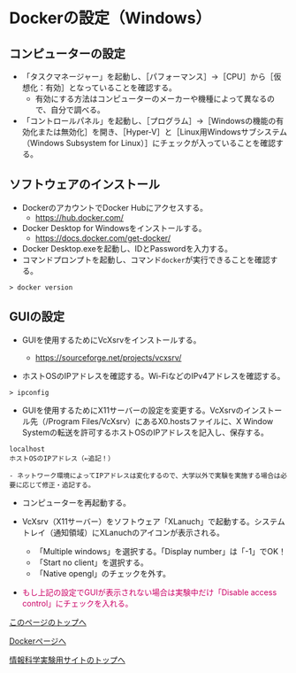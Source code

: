 # Dockerの設定（Windows）

## コンピューターの設定
- 「タスクマネージャー」を起動し、［パフォーマンス］→［CPU］から［仮想化：有効］となっていることを確認する。
    - 有効にする方法はコンピューターのメーカーや機種によって異なるので、自分で調べる。
- 「コントロールパネル」を起動し、［プログラム］→［Windowsの機能の有効化または無効化］を開き、［Hyper-V］と［Linux用Windowsサブシステム（Windows Subsystem for Linux）］にチェックが入っていることを確認する。

## ソフトウェアのインストール
- DockerのアカウントでDocker Hubにアクセスする。
    - https://hub.docker.com/
- Docker Desktop for Windowsをインストールする。
    - https://docs.docker.com/get-docker/
- Docker Desktop.exeを起動し、IDとPasswordを入力する。
- コマンドプロンプトを起動し、コマンド`docker`が実行できることを確認する。
```
> docker version
```

## GUIの設定
- GUIを使用するためにVcXsrvをインストールする。
    - https://sourceforge.net/projects/vcxsrv/

- ホストOSのIPアドレスを確認する。Wi-FiなどのIPv4アドレスを確認する。
```
> ipconfig
```

- GUIを使用するためにX11サーバーの設定を変更する。VcXsrvのインストール先（/Program Files/VcXsrv）にあるX0.hostsファイルに、X Window Systemの転送を許可するホストOSのIPアドレスを記入し、保存する。
```
localhost
ホストOSのIPアドレス（←追記！）
```
    - ネットワーク環境によってIPアドレスは変化するので、大学以外で実験を実施する場合は必要に応じて修正・追記する。

- コンピューターを再起動する。

- VcXsrv（X11サーバー）をソフトウェア「XLanuch」で起動する。システムトレイ（通知領域）にXLanuchのアイコンが表示される。
    - 「Multiple windows」を選択する。「Display number」は「-1」でOK！
    - 「Start no client」を選択する。
    - 「Native opengl」のチェックを外す。

- <span style="color: #CC0066;">もし上記の設定でGUIが表示されない場合は実験中だけ「Disable access control」にチェックを入れる。</span>

[このページのトップへ](#)

[Dockerページへ](https://stl-apu.github.io/laboratory_experiments/docker)

[情報科学実験用サイトのトップへ](https://stl-apu.github.io/laboratory_experiments/)
